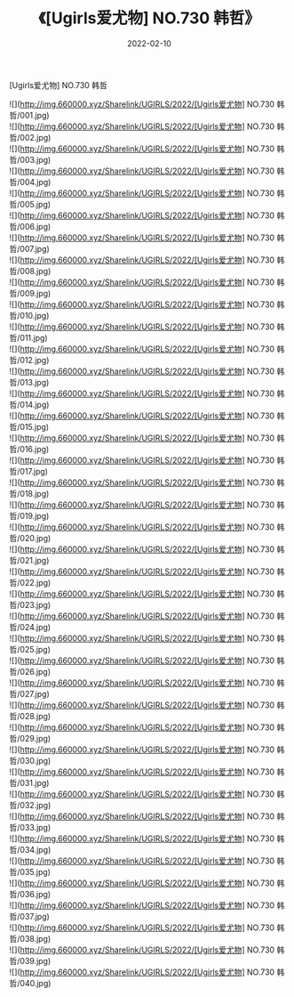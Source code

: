 ﻿---
layout: post
title:  《[Ugirls爱尤物] NO.730 韩哲》
date:   2022-02-10
img: http://img.660000.xyz/Sharelink/UGIRLS/2022/[Ugirls爱尤物] NO.730 韩哲/000.jpg
categories: [美女, 清纯, 唯美]
---

[Ugirls爱尤物] NO.730 韩哲

 ![](http://img.660000.xyz/Sharelink/UGIRLS/2022/[Ugirls爱尤物] NO.730 韩哲/001.jpg) <br>![](http://img.660000.xyz/Sharelink/UGIRLS/2022/[Ugirls爱尤物] NO.730 韩哲/002.jpg) <br>![](http://img.660000.xyz/Sharelink/UGIRLS/2022/[Ugirls爱尤物] NO.730 韩哲/003.jpg) <br>![](http://img.660000.xyz/Sharelink/UGIRLS/2022/[Ugirls爱尤物] NO.730 韩哲/004.jpg) <br>![](http://img.660000.xyz/Sharelink/UGIRLS/2022/[Ugirls爱尤物] NO.730 韩哲/005.jpg) <br>![](http://img.660000.xyz/Sharelink/UGIRLS/2022/[Ugirls爱尤物] NO.730 韩哲/006.jpg) <br>![](http://img.660000.xyz/Sharelink/UGIRLS/2022/[Ugirls爱尤物] NO.730 韩哲/007.jpg) <br>![](http://img.660000.xyz/Sharelink/UGIRLS/2022/[Ugirls爱尤物] NO.730 韩哲/008.jpg) <br>![](http://img.660000.xyz/Sharelink/UGIRLS/2022/[Ugirls爱尤物] NO.730 韩哲/009.jpg) <br>![](http://img.660000.xyz/Sharelink/UGIRLS/2022/[Ugirls爱尤物] NO.730 韩哲/010.jpg) <br>![](http://img.660000.xyz/Sharelink/UGIRLS/2022/[Ugirls爱尤物] NO.730 韩哲/011.jpg) <br>![](http://img.660000.xyz/Sharelink/UGIRLS/2022/[Ugirls爱尤物] NO.730 韩哲/012.jpg) <br>![](http://img.660000.xyz/Sharelink/UGIRLS/2022/[Ugirls爱尤物] NO.730 韩哲/013.jpg) <br>![](http://img.660000.xyz/Sharelink/UGIRLS/2022/[Ugirls爱尤物] NO.730 韩哲/014.jpg) <br>![](http://img.660000.xyz/Sharelink/UGIRLS/2022/[Ugirls爱尤物] NO.730 韩哲/015.jpg) <br>![](http://img.660000.xyz/Sharelink/UGIRLS/2022/[Ugirls爱尤物] NO.730 韩哲/016.jpg) <br>![](http://img.660000.xyz/Sharelink/UGIRLS/2022/[Ugirls爱尤物] NO.730 韩哲/017.jpg) <br>![](http://img.660000.xyz/Sharelink/UGIRLS/2022/[Ugirls爱尤物] NO.730 韩哲/018.jpg) <br>![](http://img.660000.xyz/Sharelink/UGIRLS/2022/[Ugirls爱尤物] NO.730 韩哲/019.jpg) <br>![](http://img.660000.xyz/Sharelink/UGIRLS/2022/[Ugirls爱尤物] NO.730 韩哲/020.jpg) <br>![](http://img.660000.xyz/Sharelink/UGIRLS/2022/[Ugirls爱尤物] NO.730 韩哲/021.jpg) <br>![](http://img.660000.xyz/Sharelink/UGIRLS/2022/[Ugirls爱尤物] NO.730 韩哲/022.jpg) <br>![](http://img.660000.xyz/Sharelink/UGIRLS/2022/[Ugirls爱尤物] NO.730 韩哲/023.jpg) <br>![](http://img.660000.xyz/Sharelink/UGIRLS/2022/[Ugirls爱尤物] NO.730 韩哲/024.jpg) <br>![](http://img.660000.xyz/Sharelink/UGIRLS/2022/[Ugirls爱尤物] NO.730 韩哲/025.jpg) <br>![](http://img.660000.xyz/Sharelink/UGIRLS/2022/[Ugirls爱尤物] NO.730 韩哲/026.jpg) <br>![](http://img.660000.xyz/Sharelink/UGIRLS/2022/[Ugirls爱尤物] NO.730 韩哲/027.jpg) <br>![](http://img.660000.xyz/Sharelink/UGIRLS/2022/[Ugirls爱尤物] NO.730 韩哲/028.jpg) <br>![](http://img.660000.xyz/Sharelink/UGIRLS/2022/[Ugirls爱尤物] NO.730 韩哲/029.jpg) <br>![](http://img.660000.xyz/Sharelink/UGIRLS/2022/[Ugirls爱尤物] NO.730 韩哲/030.jpg) <br>![](http://img.660000.xyz/Sharelink/UGIRLS/2022/[Ugirls爱尤物] NO.730 韩哲/031.jpg) <br>![](http://img.660000.xyz/Sharelink/UGIRLS/2022/[Ugirls爱尤物] NO.730 韩哲/032.jpg) <br>![](http://img.660000.xyz/Sharelink/UGIRLS/2022/[Ugirls爱尤物] NO.730 韩哲/033.jpg) <br>![](http://img.660000.xyz/Sharelink/UGIRLS/2022/[Ugirls爱尤物] NO.730 韩哲/034.jpg) <br>![](http://img.660000.xyz/Sharelink/UGIRLS/2022/[Ugirls爱尤物] NO.730 韩哲/035.jpg) <br>![](http://img.660000.xyz/Sharelink/UGIRLS/2022/[Ugirls爱尤物] NO.730 韩哲/036.jpg) <br>![](http://img.660000.xyz/Sharelink/UGIRLS/2022/[Ugirls爱尤物] NO.730 韩哲/037.jpg) <br>![](http://img.660000.xyz/Sharelink/UGIRLS/2022/[Ugirls爱尤物] NO.730 韩哲/038.jpg) <br>![](http://img.660000.xyz/Sharelink/UGIRLS/2022/[Ugirls爱尤物] NO.730 韩哲/039.jpg) <br>![](http://img.660000.xyz/Sharelink/UGIRLS/2022/[Ugirls爱尤物] NO.730 韩哲/040.jpg) <br>